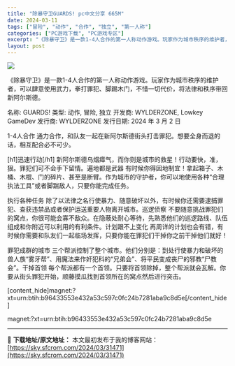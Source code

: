 ```yaml
---
title: "除暴守卫GUARDS! pc中文分享 665M"
date: 2024-03-11
tags: ["冒险", "动作", "合作", "独立", "第一人称"]
categories: ["PC游戏下载", "PC游戏专区"]
excerpt: "《除暴守卫》是一款1-4人合作的第一人称动作游戏。玩家作为城市秩序的维护者，可以肆意使用武力，拳打罪犯、脚踢木门，不惜一切代价，将法律和秩序带回新阿尔斯德。 名称: GUARDS! 类型: 动作, 冒险, 独立 开发商: WYLDERZONE, Lowkey GameDev 发行商: WYLDERZ&hellip;"
layout: post
---
```


<img class="game_header_image_full aligncenter" src="https://cdn.akamai.steamstatic.com/steam/apps/2514460/header.jpg?t=1709964364" />

《除暴守卫》是一款1-4人合作的第一人称动作游戏。玩家作为城市秩序的维护者，可以肆意使用武力，拳打罪犯、脚踢木门，不惜一切代价，将法律和秩序带回新阿尔斯德。

名称: GUARDS!
类型: 动作, 冒险, 独立
开发商: WYLDERZONE, Lowkey GameDev
发行商: WYLDERZONE
发行日期: 2024 年 3 月 2 日

1-4人合作
通力合作，和队友一起在新阿尔斯德街头打击罪犯。想要全身而退的话，相互配合必不可少。

[h1]迅速行动[/h1]
新阿尔斯德乌烟瘴气，而你则是城市的救星！行动要快，准，狠。罪犯们可不会手下留情。遍地都是武器
有时候你得因地制宜！拿起箱子、木桶、木棍、门的碎片、甚至是断臂。作为城市的守护者，你可以地使用各种“合理执法工具”或者脚踹敌人，只要你能完成任务。

执行各种任务
除了以法律之名行使暴力、随意破坏以外，有时候你还需要逮捕罪犯、查获违禁品或者保护运送重要人物离开城市。巡逻侦察
不要随意挑战罪犯们的窝点，你很可能会寡不敌众。在隐蔽处耐心等待，先熟悉他们的巡逻路线、队伍组成和你附近可以利用的有利条件。计划跟不上变化
再周详的计划也会有错，有时候你需要和队友们一起临场发挥，只要你能在罪犯们干掉你之前干掉他们就好！

罪犯成群的城市
三个帮派控制了整个城市。他们分别是：到处行使暴力和破坏的兽人族“雾牙帮”、用魔法来作奸犯科的“兄弟会”、将平民变成丧尸的邪教“尸教会”。干掉首领
每个帮派都有一个首领。只要将首领除掉，整个帮派就会瓦解。你要从街头罪犯开始，顺藤摸瓜找到首领所在的窝点然后进行突击。

[content_hide]magnet:?xt=urn:btih:b96433553e432a53c597c0fc24b7281aba9c8d5e[/content_hide]

<!--wechatfans start-->magnet:?xt=urn:btih:b96433553e432a53c597c0fc24b7281aba9c8d5e<!--wechatfans end-->

---
📖 **下载地址/原文地址：** 本文最初发布于我的博客网站：[https://sky.sfcrom.com/2024/03/31471](https://sky.sfcrom.com/2024/03/31471)
